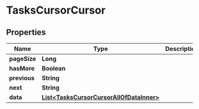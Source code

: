 

# TasksCursorCursor


## Properties

| Name | Type | Description | Notes |
|------------ | ------------- | ------------- | -------------|
|**pageSize** | **Long** |  |  |
|**hasMore** | **Boolean** |  |  |
|**previous** | **String** |  |  [optional] |
|**next** | **String** |  |  [optional] |
|**data** | [**List&lt;TasksCursorCursorAllOfDataInner&gt;**](TasksCursorCursorAllOfDataInner.md) |  |  |




